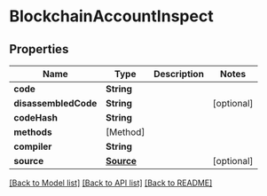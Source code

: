 # BlockchainAccountInspect

## Properties
Name | Type | Description | Notes
------------ | ------------- | ------------- | -------------
**code** | **String** |  | 
**disassembledCode** | **String** |  | [optional] 
**codeHash** | **String** |  | 
**methods** | [Method] |  | 
**compiler** | **String** |  | 
**source** | [**Source**](Source.md) |  | [optional] 

[[Back to Model list]](../README.md#documentation-for-models) [[Back to API list]](../README.md#documentation-for-api-endpoints) [[Back to README]](../README.md)


